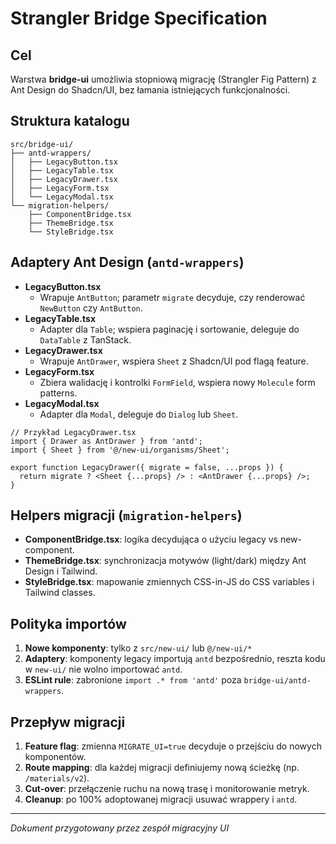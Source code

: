 # Strangler Bridge Specification

## Cel
Warstwa **bridge-ui** umożliwia stopniową migrację (Strangler Fig Pattern) z Ant Design do Shadcn/UI, bez łamania istniejących funkcjonalności.

## Struktura katalogu
```
src/bridge-ui/
├── antd-wrappers/
│   ├── LegacyButton.tsx
│   ├── LegacyTable.tsx
│   ├── LegacyDrawer.tsx
│   ├── LegacyForm.tsx
│   └── LegacyModal.tsx
└── migration-helpers/
    ├── ComponentBridge.tsx
    ├── ThemeBridge.tsx
    └── StyleBridge.tsx
```

## Adaptery Ant Design (`antd-wrappers`)
- **LegacyButton.tsx**
  - Wrapuje `AntButton`; parametr `migrate` decyduje, czy renderować `NewButton` czy `AntButton`.
- **LegacyTable.tsx**
  - Adapter dla `Table`; wspiera paginację i sortowanie, deleguje do `DataTable` z TanStack.
- **LegacyDrawer.tsx**
  - Wrapuje `AntDrawer`, wspiera `Sheet` z Shadcn/UI pod flagą feature.
- **LegacyForm.tsx**
  - Zbiera walidację i kontrolki `FormField`, wspiera nowy `Molecule` form patterns.
- **LegacyModal.tsx**
  - Adapter dla `Modal`, deleguje do `Dialog` lub `Sheet`.

```tsx
// Przykład LegacyDrawer.tsx
import { Drawer as AntDrawer } from 'antd';
import { Sheet } from '@/new-ui/organisms/Sheet';

export function LegacyDrawer({ migrate = false, ...props }) {
  return migrate ? <Sheet {...props} /> : <AntDrawer {...props} />;
}
```

## Helpers migracji (`migration-helpers`)
- **ComponentBridge.tsx**: logika decydująca o użyciu legacy vs new-component.
- **ThemeBridge.tsx**: synchronizacja motywów (light/dark) między Ant Design i Tailwind.
- **StyleBridge.tsx**: mapowanie zmiennych CSS-in-JS do CSS variables i Tailwind classes.

## Polityka importów
1. **Nowe komponenty**: tylko z `src/new-ui/` lub `@/new-ui/*`
2. **Adaptery**: komponenty legacy importują `antd` bezpośrednio, reszta kodu w `new-ui/` nie wolno importować `antd`.
3. **ESLint rule**: zabronione `import .* from 'antd'` poza `bridge-ui/antd-wrappers`.

## Przepływ migracji
1. **Feature flag**: zmienna `MIGRATE_UI=true` decyduje o przejściu do nowych komponentów.
2. **Route mapping**: dla każdej migracji definiujemy nową ścieżkę (np. `/materials/v2`).
3. **Cut-over**: przełączenie ruchu na nową trasę i monitorowanie metryk.
4. **Cleanup**: po 100% adoptowanej migracji usuwać wrappery i `antd`.

---
*Dokument przygotowany przez zespół migracyjny UI*
